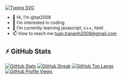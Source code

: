 [![Typing SVG](https://readme-typing-svg.herokuapp.com?color=F7F40C&lines=Hi!+I'm+tat2008+%F0%9F%91%8B;Owner+of+KannaBot)](https://git.io/typing-svg)
- 👋 Hi, I’m @tat2008
- 👀 I’m interested in coding
- 🌱 I’m currently learning javascript, c++, html
- 📫 How to reach me tuan.trananh2008@gmail.com
## ⚡ GitHub Stats
[![GitHub Stats](https://github-readme-stats.vercel.app/api?username=tat2008&show_icons=true&theme=dracula)](https://github-readme-stats.vercel.app)
[![GitHub Streak](https://github-readme-streak-stats.herokuapp.com/?user=tat2008&theme=dracula)](https://git.io/streak-stats)
[![GitHub Top Langs](https://github-readme-stats.vercel.app/api/top-langs/?username=tat2008&show_icons=true&layout=compact&theme=dracula)](https://github.com/anuraghazra/github-readme-stats)
[![GitHub Profile Views](https://visitcount.itsvg.in/api?id=tat2008&label=Profile%20Views&pretty=true&color=5&icon=5)](https://visitcount.itsvg.in)
<!---
tat2008/tat2008 is a ✨ special ✨ repository because its `README.md` (this file) appears on your GitHub profile.
You can click the Preview link to take a look at your changes.
--->
